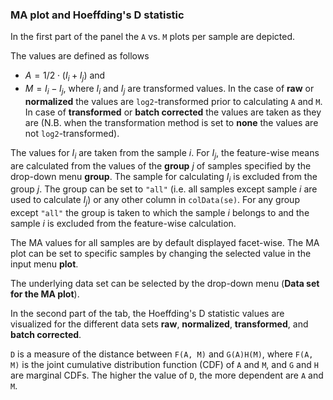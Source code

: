 ### MA plot and Hoeffding's D statistic

In the first part of the panel the `A` vs. `M` plots per sample are depicted.

The values are defined as follows
- $A = 1/2 \cdot (I_i + I_j)$ and
- $M = I_i- I_j$,
where $I_i$ and $I_j$ are transformed values. In the case of **raw** or
**normalized** the values are `log2`-transformed prior to 
calculating `A` and `M`. In case of **transformed** or
**batch corrected**
the values are taken as they are (N.B. when the transformation
method is set to **none** the values are not `log2`-transformed).

The values for $I_i$ are taken from the sample $i$. For $I_j$, the feature-wise 
means are calculated from the values of the **group** $j$ of samples specified 
by the drop-down menu **group**. The sample for calculating $I_i$ is
excluded from the group $j$. The group can be set to `"all"`
(i.e. all samples except sample $i$ are used to calculate
$I_j$) or any other column in `colData(se)`. For any group except `"all"` the
group is taken to which the sample $i$ belongs to and the sample $i$ is 
excluded from the feature-wise calculation. 

The MA values for all samples are by default displayed facet-wise. The MA plot 
can be set to specific samples by changing the selected value in the 
input menu **plot**.

The underlying data set can be selected by the drop-down menu 
(**Data set for the MA plot**). 


In the second part of the tab, the Hoeffding's D statistic values are 
visualized for the different data sets **raw**, **normalized**, 
**transformed**, and **batch corrected**. 

`D` is a measure of the distance between `F(A, M)` and `G(A)H(M)`, where
`F(A, M)` is the joint cumulative distribution function (CDF) of 
`A` and `M`, and `G` and `H` are marginal CDFs. 
The higher the value of `D`, the more dependent are `A` and `M`. 